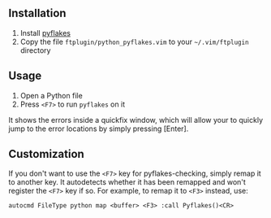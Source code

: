Installation
------------
1. Install [pyflakes](http://pypi.python.org/pypi/pyflakes/)
2. Copy the file `ftplugin/python_pyflakes.vim` to your `~/.vim/ftplugin` directory


Usage
-----
1. Open a Python file
2. Press `<F7>` to run `pyflakes` on it

It shows the errors inside a quickfix window, which will allow your to quickly
jump to the error locations by simply pressing [Enter].


Customization
-------------
If you don't want to use the `<F7>` key for pyflakes-checking, simply remap it to
another key.  It autodetects whether it has been remapped and won't register
the `<F7>` key if so.  For example, to remap it to `<F3>` instead, use:

    autocmd FileType python map <buffer> <F3> :call Pyflakes()<CR>
